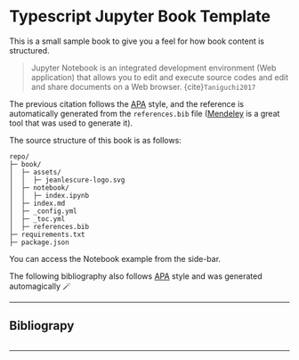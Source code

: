 # Typescript Jupyter Book Template

This is a small sample book to give you a feel for how book content is structured.

> Jupyter Notebook is an integrated development environment (Web application) that allows you to edit and execute source codes and edit and share documents on a Web browser. {cite}`Taniguchi2017`

The previous citation follows the [APA](https://apastyle.apa.org/style-grammar-guidelines/references/examples/webpage-website-references) style, and the reference is
automatically generated from the `references.bib` file ([Mendeley](https://www.mendeley.com/) is a great tool that was used to generate it).

The source structure of this book is as follows:

```
repo/
├─ book/
│  ├─ assets/
│  │  ├─ jeanlescure-logo.svg
│  ├─ notebook/
│  │  ├─ index.ipynb
│  ├─ index.md
│  ├─ _config.yml
│  ├─ _toc.yml
│  ├─ references.bib
├─ requirements.txt
├─ package.json
```

You can access the Notebook example from the side-bar.

The following bibliography also follows [APA](https://apastyle.apa.org/style-grammar-guidelines/references/examples/webpage-website-references) style and was generated automagically 🪄

---

## Bibliograpy

```{bibliography}
```

---
